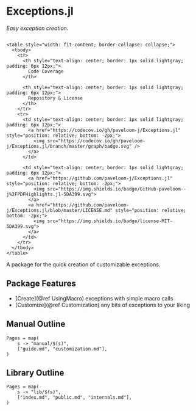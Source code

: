 # Exceptions.jl

_Easy exception creation._

```@raw html

<table style="width: fit-content; border-collapse: collapse;">
  <tbody>
    <tr>
      <th style="text-align: center; border: 1px solid lightgray; padding: 6px 12px;">
        Code Coverage
      </th>

      <th style="text-align: center; border: 1px solid lightgray; padding: 6px 12px;">
        Repository & License
      </th>
    </tr>
    <tr>
      <td style="text-align: center; border: 1px solid lightgray; padding: 6px 12px;">
        <a href="https://codecov.io/gh/paveloom-j/Exceptions.jl" style="position: relative; bottom: -2px;">
          <img src="https://codecov.io/gh/paveloom-j/Exceptions.jl/branch/master/graph/badge.svg" />
        </a>
      </td>

      <td style="text-align: center; border: 1px solid lightgray; padding: 6px 12px;">
        <a href="https://github.com/paveloom-j/Exceptions.jl" style="position: relative; bottom: -2px;">
          <img src="https://img.shields.io/badge/GitHub-paveloom--j%2FPDFHighlights.jl-5DA399.svg">
        </a>
        <a href="https://github.com/paveloom-j/Exceptions.jl/blob/master/LICENSE.md" style="position: relative; bottom: -2px;">
          <img src="https://img.shields.io/badge/license-MIT-5DA399.svg">
        </a>
      </td>
    </tr>
  </tbody>
</table>

```

A package for the quick creation of customizable exceptions.

## Package Features

- [Create](@ref UsingMacro) exceptions with simple macro calls
- [Customize](@ref Customization) any bits of exceptions to your liking

## Manual Outline

```@contents
Pages = map(
    s -> "manual/$(s)",
    ["guide.md", "customization.md"],
)
```

## Library Outline

```@contents
Pages = map(
    s -> "lib/$(s)",
    ["index.md", "public.md", "internals.md"],
)
```
